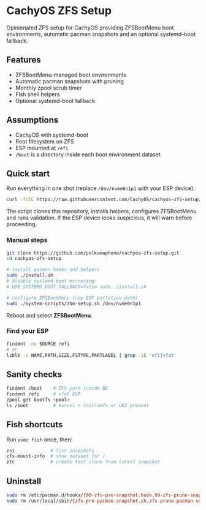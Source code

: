 # CachyOS ZFS Setup

Opinionated ZFS setup for CachyOS providing ZFSBootMenu boot environments, automatic pacman snapshots and an optional systemd-boot fallback.

## Features
- ZFSBootMenu-managed boot environments
- Automatic pacman snapshots with pruning
- Monthly zpool scrub timer
- Fish shell helpers
- Optional systemd-boot fallback

## Assumptions
- CachyOS with systemd-boot
- Root filesystem on ZFS
- ESP mounted at `/efi`
- `/boot` is a directory inside each boot environment dataset

## Quick start
Run everything in one shot (replace `/dev/nvme0n1p1` with your ESP device):
```bash
curl -fsSL https://raw.githubusercontent.com/CachyOS/cachyos-zfs-setup/main/all-in-one.sh | sudo bash -s -- /dev/nvme0n1p1
```
The script clones this repository, installs helpers, configures ZFSBootMenu and runs validation. If the ESP device looks suspicious, it will warn before proceeding.

### Manual steps
```bash
git clone https://github.com/polkamaphone/cachyos-zfs-setup.git
cd cachyos-zfs-setup

# install pacman hooks and helpers
sudo ./install.sh
# disable systemd-boot mirroring:
# USE_SYSTEMD_BOOT_FALLBACK=false sudo ./install.sh

# configure ZFSBootMenu (use ESP partition path)
sudo ./system-scripts/zbm-setup.sh /dev/nvme0n1p1
```
Reboot and select **ZFSBootMenu**.

### Find your ESP
```bash
findmnt -no SOURCE /efi
# or
lsblk -o NAME,PATH,SIZE,FSTYPE,PARTLABEL | grep -iE 'efi|vfat'
```

## Sanity checks
```bash
findmnt /boot    # ZFS path inside BE
findmnt /efi     # vfat ESP
zpool get bootfs <pool>
ls /boot         # kernel + initramfs or UKI present
```

## Fish shortcuts
Run `exec fish` once, then:
```bash
zsi             # list snapshots
zfs-mount-info  # show dataset for /
ztc             # create test clone from latest snapshot
```

## Uninstall
```bash
sudo rm /etc/pacman.d/hooks/{00-zfs-pre-snapshot.hook,99-zfs-prune-snapshots.hook,90-generate-zbm.hook,10-copy-kernel-to-esp.hook} 2>/dev/null
sudo rm /usr/local/sbin/{zfs-pre-pacman-snapshot.sh,zfs-prune-pacman-snapshots.sh,copy-kernel-to-esp.sh} 2>/dev/null
```
